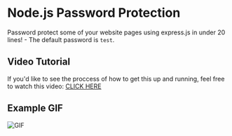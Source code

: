 # Node.js Password Protection
Password protect some of your website pages using express.js in under 20 lines! - The default password is `test`.

## Video Tutorial
If you'd like to see the proccess of how to get this up and running, feel free to watch this video: [CLICK HERE](https://youtu.be/-EICFla-5Uc)

## Example GIF
![GIF](https://i.imgur.com/vnqJwte.gif)